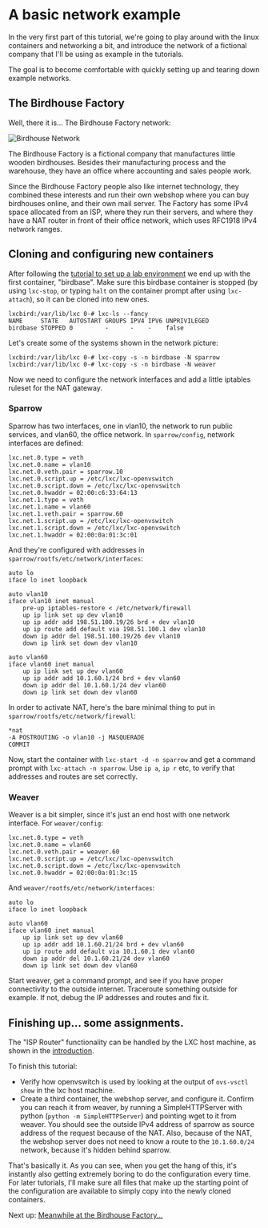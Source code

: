 # A basic network example

In the very first part of this tutorial, we're going to play around with the linux containers and networking a bit, and introduce the network of a fictional company that I'll be using as example in the tutorials.

The goal is to become comfortable with quickly setting up and tearing down example networks.

## The Birdhouse Factory

Well, there it is... The Birdhouse Factory network:

![Birdhouse Network](/birdhouse-intro/birdhouse-intro.png)

The Birdhouse Factory is a fictional company that manufactures little wooden birdhouses. Besides their manufacturing process and the warehouse, they have an office where accounting and sales people work.

Since the Birdhouse Factory people also like internet technology, they combined these interests and run their own webshop where you can buy birdhouses online, and their own mail server. The Factory has some IPv4 space allocated from an ISP, where they run their servers, and where they have a NAT router in front of their office network, which uses RFC1918 IPv4 network ranges.

## Cloning and configuring new containers

After following the [tutorial to set up a lab environment](/lxcbird/README.md) we end up with the first container, "birdbase". Make sure this birdbase container is stopped (by using `lxc-stop`, or typing `halt` on the container prompt after using `lxc-attach`), so it can be cloned into new ones.

    lxcbird:/var/lib/lxc 0-# lxc-ls --fancy
    NAME     STATE   AUTOSTART GROUPS IPV4 IPV6 UNPRIVILEGED
    birdbase STOPPED 0         -      -    -    false

Let's create some of the systems shown in the network picture:

    lxcbird:/var/lib/lxc 0-# lxc-copy -s -n birdbase -N sparrow
    lxcbird:/var/lib/lxc 0-# lxc-copy -s -n birdbase -N weaver

Now we need to configure the network interfaces and add a little iptables ruleset for the NAT gateway.

### Sparrow

Sparrow has two interfaces, one in vlan10, the network to run public services, and vlan60, the office network. In `sparrow/config`, network interfaces are defined:

    lxc.net.0.type = veth
    lxc.net.0.name = vlan10
    lxc.net.0.veth.pair = sparrow.10
    lxc.net.0.script.up = /etc/lxc/lxc-openvswitch
    lxc.net.0.script.down = /etc/lxc/lxc-openvswitch
    lxc.net.0.hwaddr = 02:00:c6:33:64:13
    lxc.net.1.type = veth
    lxc.net.1.name = vlan60
    lxc.net.1.veth.pair = sparrow.60
    lxc.net.1.script.up = /etc/lxc/lxc-openvswitch
    lxc.net.1.script.down = /etc/lxc/lxc-openvswitch
    lxc.net.1.hwaddr = 02:00:0a:01:3c:01

And they're configured with addresses in `sparrow/rootfs/etc/network/interfaces`:

    auto lo
    iface lo inet loopback

    auto vlan10
    iface vlan10 inet manual
        pre-up iptables-restore < /etc/network/firewall
        up ip link set up dev vlan10
        up ip addr add 198.51.100.19/26 brd + dev vlan10
        up ip route add default via 198.51.100.1 dev vlan10
        down ip addr del 198.51.100.19/26 dev vlan10
        down ip link set down dev vlan10

    auto vlan60
    iface vlan60 inet manual
        up ip link set up dev vlan60
        up ip addr add 10.1.60.1/24 brd + dev vlan60
        down ip addr del 10.1.60.1/24 dev vlan60
        down ip link set down dev vlan60

In order to activate NAT, here's the bare minimal thing to put in `sparrow/rootfs/etc/network/firewall`:

    *nat
    -A POSTROUTING -o vlan10 -j MASQUERADE
    COMMIT

Now, start the container with `lxc-start -d -n sparrow` and get a command prompt with `lxc-attach -n sparrow`. Use `ip a`, `ip r` etc, to verify that addresses and routes are set correctly.

### Weaver

Weaver is a bit simpler, since it's just an end host with one network interface. For `weaver/config`:

    lxc.net.0.type = veth
    lxc.net.0.name = vlan60
    lxc.net.0.veth.pair = weaver.60
    lxc.net.0.script.up = /etc/lxc/lxc-openvswitch
    lxc.net.0.script.down = /etc/lxc/lxc-openvswitch
    lxc.net.0.hwaddr = 02:00:0a:01:3c:15

And `weaver/rootfs/etc/network/interfaces`:

    auto lo
    iface lo inet loopback

    auto vlan60
    iface vlan60 inet manual
        up ip link set up dev vlan60
        up ip addr add 10.1.60.21/24 brd + dev vlan60
        up ip route add default via 10.1.60.1 dev vlan60
        down ip addr del 10.1.60.21/24 dev vlan60
        down ip link set down dev vlan60

Start weaver, get a command prompt, and see if you have proper connectivity to the outside internet. Traceroute something outside for example. If not, debug the IP addresses and routes and fix it.

## Finishing up... some assignments.

The "ISP Router" functionality can be handled by the LXC host machine, as shown in the [introduction](/lxcbird/README.md).

To finish this tutorial:
 * Verify how openvswitch is used by looking at the output of `ovs-vsctl show` in the lxc host machine.
 * Create a third container, the webshop server, and configure it. Confirm you can reach it from weaver, by running a SimpleHTTPServer with python (`python -m SimpleHTTPServer`) and pointing wget to it from weaver. You should see the outside IPv4 address of sparrow as source address of the request because of the NAT. Also, because of the NAT, the webshop server does not need to know a route to the `10.1.60.0/24` network, because it's hidden behind sparrow.

That's basically it. As you can see, when you get the hang of this, it's instantly also getting extremely boring to do the configuration every time. For later tutorials, I'll make sure all files that make up the starting point of the configuration are available to simply copy into the newly cloned containers.

Next up: [Meanwhile at the Birdhouse Factory...](/birdhouse-vlans-vpn/README.md)

